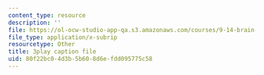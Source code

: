 ```yaml
---
content_type: resource
description: ''
file: https://ol-ocw-studio-app-qa.s3.amazonaws.com/courses/9-14-brain-structure-and-its-origins-spring-2014/80f22bc04d3b5b608d6efdd095775c58_555125.vtt
file_type: application/x-subrip
resourcetype: Other
title: 3play caption file
uid: 80f22bc0-4d3b-5b60-8d6e-fdd095775c58
---
```

